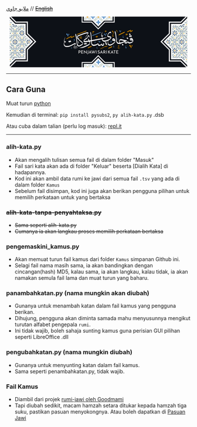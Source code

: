[ملايو جاوي](README_ms.md) // [~~English~~](README_en.md)

<p style="text-align: center; margin: 10px;">
    <img src="gambar/penjawi_sarikata.png" width="auto" alt="Pasuan Jawi"></img>
</p>

---

## Cara Guna
Muat turun [python](https://www.python.org/downloads/)

Kemudian di terminal:
`pip install pysubs2`,
`py alih-kata.py` .dsb


Atau cuba dalam talian (perlu log masuk): [repl.it](https://replit.com/@niskala5570/sarikata-rumikejawi)

---
### alih-kata.py
- Akan mengalih tulisan semua fail di dalam folder "Masuk"
- Fail sari kata akan ada di folder "Keluar" beserta [Dialih Kata] di hadapannya.
- Kod ini akan ambil data rumi ke jawi dari semua fail `.tsv` yang ada di dalam folder `Kamus`
- Sebelum fail disimpan, kod ini juga akan berikan pengguna pilihan untuk memilih perkataan untuk yang bertaksa

### ~~alih-kata-tanpa-penyahtaksa.py~~
- ~~Sama seperti alih-kata.py~~
- ~~Cumanya ia akan langkau proses memilih perkataan bertaksa~~

### pengemaskini_kamus.py
- Akan memuat turun fail kamus dari folder `Kamus` simpanan Github ini.
- Selagi fail nama masih sama, ia akan bandingkan dengan cincangan(hash) MD5,
kalau sama, ia akan langkau, kalau tidak, ia akan namakan semula fail lama dan muat turun yang baharu.

### panambahkatan.py (nama mungkin akan diubah)
- Gunanya untuk menambah katan dalam fail kamus yang pengguna berikan.
- Dihujung, pengguna akan diminta samada mahu menyusunnya mengikut turutan alfabet pengepala `rumi`.
- Ini tidak wajib, boleh sahaja sunting kamus guna perisian GUI pilihan seperti LibreOffice .dll

### pengubahkatan.py (nama mungkin diubah)
- Gunanya untuk menyunting katan dalam fail kamus.
- Sama seperti penambahkatan.py, tidak wajib.

### Fail Kamus
- Diambil dari projek [rumi-jawi oleh Goodmami](https://github.com/goodmami/rumi-jawi/)
- Tapi diubah sedikit, macam hamzah setara ditukar kepada hamzah tiga suku,
pastikan pasuan menyokongnya. Atau boleh dapatkan di [Pasuan Jawi](https://github.com/niskala5570/pasuanjawi)
